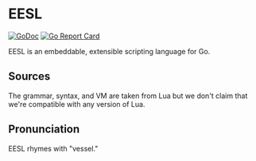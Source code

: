 # EESL
[![GoDoc](https://godoc.org/github.com/mdhender/eesl?status.svg)](http://godoc.org/github.com/mdhender/eesl)
[![Go Report Card](https://goreportcard.com/badge/github.com/mdhender/eesl)](https://goreportcard.com/report/github.com/mdhender/eesl)

EESL is an embeddable, extensible scripting language for Go.

## Sources
The grammar, syntax, and VM are taken from Lua but we don't claim that we're compatible with any version of Lua.

## Pronunciation
EESL rhymes with "vessel."
